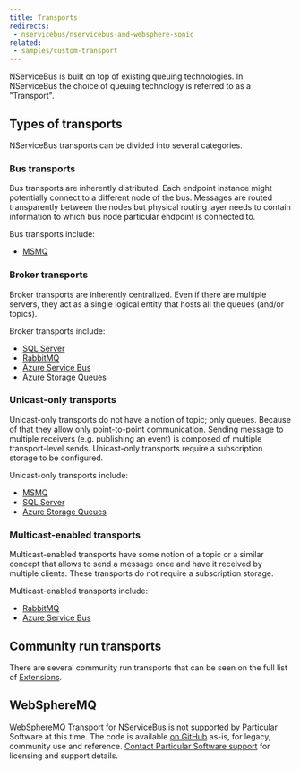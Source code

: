 ```yaml
---
title: Transports
redirects:
 - nservicebus/nservicebus-and-websphere-sonic
related:
 - samples/custom-transport
---
```


NServiceBus is built on top of existing queuing technologies. In NServiceBus the choice of queuing technology is referred to as a "Transport".


## Types of transports

NServiceBus transports can be divided into several categories.


### Bus transports

Bus transports are inherently distributed. Each endpoint instance might potentially connect to a different node of the bus. Messages are routed transparently between the nodes but physical routing layer needs to contain information to which bus node particular endpoint is connected to.

Bus transports include:

 * [MSMQ](/nservicebus/msmq)


### Broker transports

Broker transports are inherently centralized. Even if there are multiple servers, they act as a single logical entity that hosts all the queues (and/or topics).

Broker transports include:

 * [SQL Server](/nservicebus/sqlserver/)
 * [RabbitMQ](/nservicebus/rabbitmq/)
 * [Azure Service Bus](/nservicebus/azure-service-bus/)
 * [Azure Storage Queues](/nservicebus/azure-storage-queues/)


### Unicast-only transports

Unicast-only transports do not have a notion of topic; only queues. Because of that they allow only point-to-point communication. Sending message to multiple receivers (e.g. publishing an event) is composed of multiple transport-level  sends. Unicast-only transports require a subscription storage to be configured.

Unicast-only transports include:

 * [MSMQ](/nservicebus/msmq/)
 * [SQL Server](/nservicebus/sqlserver/)
 * [Azure Storage Queues](/nservicebus/azure-storage-queues/)


### Multicast-enabled transports

Multicast-enabled transports have some notion of a topic or a similar concept that allows to send a message once and have it received by multiple clients. These transports do not require a subscription storage.

Multicast-enabled transports include:

 * [RabbitMQ](/nservicebus/rabbitmq/)
 * [Azure Service Bus](/nservicebus/azure-service-bus/)


## Community run transports

There are several community run transports that can be seen on the full list of [Extensions](/platform/extensions.md#transports).


## WebSphereMQ

WebSphereMQ Transport for NServiceBus is not supported by Particular Software at this time. The code is available [on GitHub](https://github.com/ParticularLabs/NServiceBus.WebSphereMQ) as-is, for legacy, community use and reference. [Contact Particular Software support](https://particular.net/contactus) for licensing and support details.